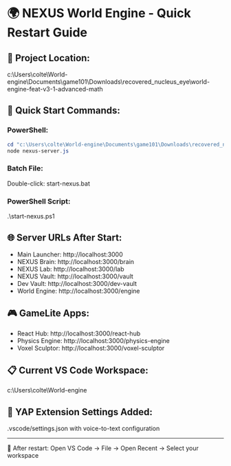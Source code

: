 # 🌍 NEXUS World Engine - Quick Restart Guide

## 📂 Project Location:
c:\Users\colte\World-engine\Documents\game101\Downloads\recovered_nucleus_eye\world-engine-feat-v3-1-advanced-math

## 🚀 Quick Start Commands:

### PowerShell:
```powershell
cd "c:\Users\colte\World-engine\Documents\game101\Downloads\recovered_nucleus_eye\world-engine-feat-v3-1-advanced-math"
node nexus-server.js
```

### Batch File:
Double-click: start-nexus.bat

### PowerShell Script:
.\start-nexus.ps1

## 🌐 Server URLs After Start:
- Main Launcher: http://localhost:3000
- NEXUS Brain: http://localhost:3000/brain
- NEXUS Lab: http://localhost:3000/lab
- NEXUS Vault: http://localhost:3000/vault
- Dev Vault: http://localhost:3000/dev-vault
- World Engine: http://localhost:3000/engine

## 🎮 GameLite Apps:
- React Hub: http://localhost:3000/react-hub
- Physics Engine: http://localhost:3000/physics-engine
- Voxel Sculptor: http://localhost:3000/voxel-sculptor

## 📋 Current VS Code Workspace:
c:\Users\colte\World-engine

## 🔧 YAP Extension Settings Added:
.vscode/settings.json with voice-to-text configuration

---
🔄 After restart: Open VS Code → File → Open Recent → Select your workspace